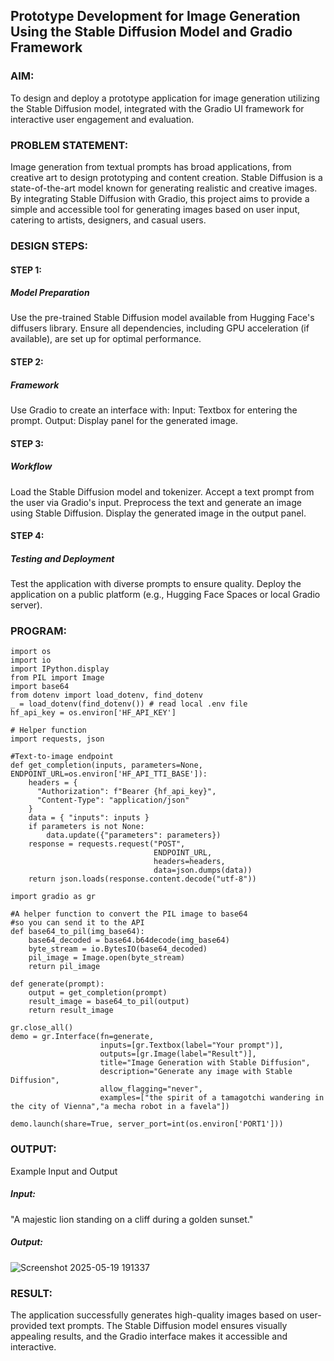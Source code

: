 ## Prototype Development for Image Generation Using the Stable Diffusion Model and Gradio Framework

### AIM:
To design and deploy a prototype application for image generation utilizing the Stable Diffusion model, integrated with the Gradio UI framework for interactive user engagement and evaluation.

### PROBLEM STATEMENT:
Image generation from textual prompts has broad applications, from creative art to design prototyping and content creation. Stable Diffusion is a state-of-the-art model known for generating realistic and creative images. By integrating Stable Diffusion with Gradio, this project aims to provide a simple and accessible tool for generating images based on user input, catering to artists, designers, and casual users.

### DESIGN STEPS:
#### STEP 1:
##### Model Preparation
Use the pre-trained Stable Diffusion model available from Hugging Face's diffusers library.
Ensure all dependencies, including GPU acceleration (if available), are set up for optimal performance.

#### STEP 2:
##### Framework
Use Gradio to create an interface with:
Input: Textbox for entering the prompt.
Output: Display panel for the generated image.

#### STEP 3:
##### Workflow
Load the Stable Diffusion model and tokenizer.
Accept a text prompt from the user via Gradio's input.
Preprocess the text and generate an image using Stable Diffusion.
Display the generated image in the output panel.

#### STEP 4:
##### Testing and Deployment
Test the application with diverse prompts to ensure quality.
Deploy the application on a public platform (e.g., Hugging Face Spaces or local Gradio server).

### PROGRAM:
```
import os
import io
import IPython.display
from PIL import Image
import base64 
from dotenv import load_dotenv, find_dotenv
_ = load_dotenv(find_dotenv()) # read local .env file
hf_api_key = os.environ['HF_API_KEY']

# Helper function
import requests, json

#Text-to-image endpoint
def get_completion(inputs, parameters=None, ENDPOINT_URL=os.environ['HF_API_TTI_BASE']):
    headers = {
      "Authorization": f"Bearer {hf_api_key}",
      "Content-Type": "application/json"
    }   
    data = { "inputs": inputs }
    if parameters is not None:
        data.update({"parameters": parameters})
    response = requests.request("POST",
                                ENDPOINT_URL,
                                headers=headers,
                                data=json.dumps(data))
    return json.loads(response.content.decode("utf-8"))

import gradio as gr 

#A helper function to convert the PIL image to base64
#so you can send it to the API
def base64_to_pil(img_base64):
    base64_decoded = base64.b64decode(img_base64)
    byte_stream = io.BytesIO(base64_decoded)
    pil_image = Image.open(byte_stream)
    return pil_image

def generate(prompt):
    output = get_completion(prompt)
    result_image = base64_to_pil(output)
    return result_image

gr.close_all()
demo = gr.Interface(fn=generate,
                    inputs=[gr.Textbox(label="Your prompt")],
                    outputs=[gr.Image(label="Result")],
                    title="Image Generation with Stable Diffusion",
                    description="Generate any image with Stable Diffusion",
                    allow_flagging="never",
                    examples=["the spirit of a tamagotchi wandering in the city of Vienna","a mecha robot in a favela"])

demo.launch(share=True, server_port=int(os.environ['PORT1']))
```

### OUTPUT:
Example Input and Output
##### Input:
"A majestic lion standing on a cliff during a golden sunset."

##### Output:
![Screenshot 2025-05-19 191337](https://github.com/user-attachments/assets/2e624358-9c34-4866-bc3d-e173c139d83b)



### RESULT:
The application successfully generates high-quality images based on user-provided text prompts. The Stable Diffusion model ensures visually appealing results, and the Gradio interface makes it accessible and interactive.
